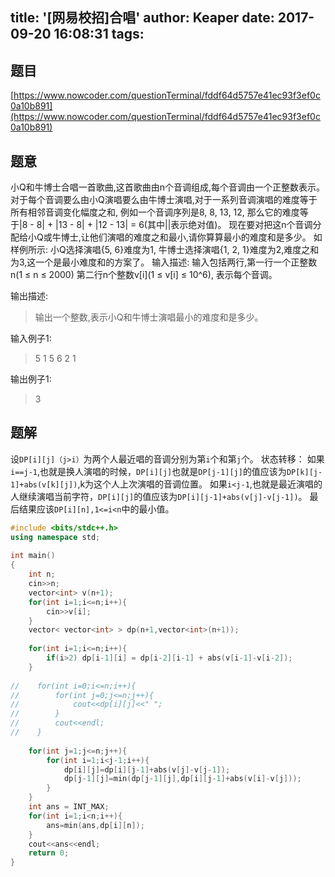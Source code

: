 title: '[网易校招]合唱'
author: Keaper
date: 2017-09-20 16:08:31
tags:
---
## 题目
[https://www.nowcoder.com/questionTerminal/fddf64d5757e41ec93f3ef0c0a10b891](https://www.nowcoder.com/questionTerminal/fddf64d5757e41ec93f3ef0c0a10b891)
## 题意
小Q和牛博士合唱一首歌曲,这首歌曲由n个音调组成,每个音调由一个正整数表示。
对于每个音调要么由小Q演唱要么由牛博士演唱,对于一系列音调演唱的难度等于所有相邻音调变化幅度之和, 例如一个音调序列是8, 8, 13, 12, 那么它的难度等于|8 - 8| + |13 - 8| + |12 - 13| = 6(其中||表示绝对值)。
现在要对把这n个音调分配给小Q或牛博士,让他们演唱的难度之和最小,请你算算最小的难度和是多少。
如样例所示: 小Q选择演唱{5, 6}难度为1, 牛博士选择演唱{1, 2, 1}难度为2,难度之和为3,这一个是最小难度和的方案了。 
输入描述:
输入包括两行,第一行一个正整数n(1 ≤ n ≤ 2000) 第二行n个整数v[i](1 ≤ v[i] ≤ 10^6), 表示每个音调。

输出描述:
>输出一个整数,表示小Q和牛博士演唱最小的难度和是多少。

输入例子1:
>5
>1 5 6 2 1

输出例子1:
>3

## 题解
设`DP[i][j]（j>i）`为两个人最近唱的音调分别为第`i`个和第`j`个。
状态转移：
如果`i==j-1`,也就是换人演唱的时候，`DP[i][j]`也就是`DP[j-1][j]`的值应该为`DP[k][j-1]+abs(v[k][j])`,k为这个人上次演唱的音调位置。
如果`i<j-1`,也就是最近演唱的人继续演唱当前字符，`DP[i][j]`的值应该为`DP[i][j-1]+abs(v[j]-v[j-1])`。
最后结果应该`DP[i][n],1<=i<n`中的最小值。
```cpp
#include <bits/stdc++.h>
using namespace std;
 
int main()
{
    int n;
    cin>>n;
    vector<int> v(n+1);
    for(int i=1;i<=n;i++){
        cin>>v[i];
    }
    vector< vector<int> > dp(n+1,vector<int>(n+1));
 
    for(int i=1;i<=n;i++){
        if(i>2) dp[i-1][i] = dp[i-2][i-1] + abs(v[i-1]-v[i-2]);
    }
 
//    for(int i=0;i<=n;i++){
//        for(int j=0;j<=n;j++){
//            cout<<dp[i][j]<<" ";
//        }
//        cout<<endl;
//    }
 
    for(int j=1;j<=n;j++){
        for(int i=1;i<j-1;i++){
            dp[i][j]=dp[i][j-1]+abs(v[j]-v[j-1]);
            dp[j-1][j]=min(dp[j-1][j],dp[i][j-1]+abs(v[i]-v[j]));
        }
    }
    int ans = INT_MAX;
    for(int i=1;i<n;i++){
        ans=min(ans,dp[i][n]);
    }
    cout<<ans<<endl;
    return 0;
}
```